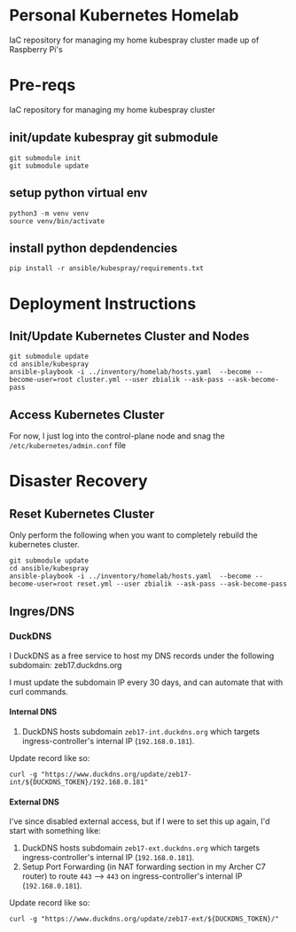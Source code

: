 # Personal Kubernetes Homelab
IaC repository for managing my home kubespray cluster made up of Raspberry Pi's

# Pre-reqs
IaC repository for managing my home kubespray cluster

## init/update kubespray git submodule

```
git submodule init
git submodule update
```

## setup python virtual env

```
python3 -m venv venv
source venv/bin/activate
```

## install python depdendencies

```
pip install -r ansible/kubespray/requirements.txt
```

# Deployment Instructions

## Init/Update Kubernetes Cluster and Nodes

```
git submodule update
cd ansible/kubespray
ansible-playbook -i ../inventory/homelab/hosts.yaml  --become --become-user=root cluster.yml --user zbialik --ask-pass --ask-become-pass
```

## Access Kubernetes Cluster

For now, I just log into the control-plane node and snag the `/etc/kubernetes/admin.conf` file 

# Disaster Recovery

## Reset Kubernetes Cluster

Only perform the following when you want to completely rebuild the kubernetes cluster.

```
git submodule update
cd ansible/kubespray
ansible-playbook -i ../inventory/homelab/hosts.yaml  --become --become-user=root reset.yml --user zbialik --ask-pass --ask-become-pass
```

## Ingres/DNS

### DuckDNS

I DuckDNS as a free service to host my DNS records under the following subdomain: zeb17.duckdns.org

I must update the subdomain IP every 30 days, and can automate that with curl commands.

#### Internal DNS

1. DuckDNS hosts subdomain `zeb17-int.duckdns.org` which targets ingress-controller's internal IP (`192.168.0.181`).

Update record like so:

```
curl -g "https://www.duckdns.org/update/zeb17-int/${DUCKDNS_TOKEN}/192.168.0.181"
```

#### External DNS

I've since disabled external access, but if I were to set this up again, I'd start with something like:

1. DuckDNS hosts subdomain `zeb17-ext.duckdns.org` which targets ingress-controller's internal IP (`192.168.0.181`).
1. Setup Port Forwarding (in NAT forwarding section in my Archer C7 router) to route `443` --> `443` on ingress-controller's internal IP (`192.168.0.181`).

Update record like so:

```
curl -g "https://www.duckdns.org/update/zeb17-ext/${DUCKDNS_TOKEN}/"
```
